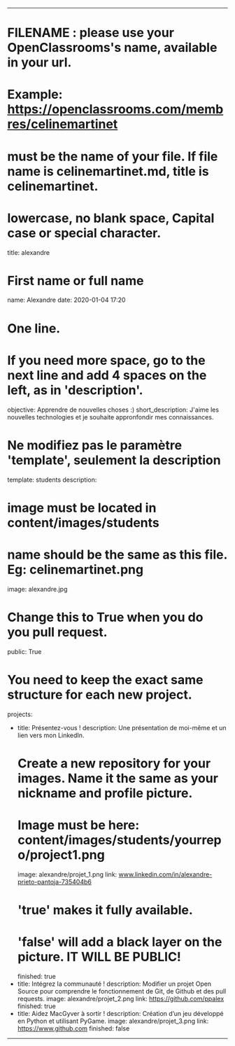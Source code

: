 ---

# FILENAME : please use your OpenClassrooms's name, available in your url.
# Example: https://openclassrooms.com/membres/celinemartinet
# must be the name of your file. If file name is celinemartinet.md, title is celinemartinet.
# lowercase, no blank space, Capital case or special character.
title: alexandre

# First name or full name
name: Alexandre
date: 2020-01-04 17:20

# One line.
# If you need more space, go to the next line and add 4 spaces on the left, as in 'description'.
objective: Apprendre de nouvelles choses :)
short_description: J'aime les nouvelles technologies et je souhaite appronfondir mes connaissances.

# Ne modifiez pas le paramètre 'template', seulement la description
template: students
description:
    

# image must be located in content/images/students
# name should be the same as this file. Eg: celinemartinet.png
image: alexandre.jpg

# Change this to True when you do you pull request.
public: True

# You need to keep the exact same structure for each new project.
projects:
  - title: Présentez-vous !
    description: Une présentation de moi-même et un lien vers mon LinkedIn.
    # Create a new repository for your images. Name it the same as your nickname and profile picture.
    # Image must be here: content/images/students/yourrepo/project1.png
    image: alexandre/projet_1.png
    link: www.linkedin.com/in/alexandre-prieto-pantoja-735404b6
    # 'true' makes it fully available.
    # 'false' will add a black layer on the picture. IT WILL BE PUBLIC!
    finished: true
  - title: Intégrez la communauté !
    description: Modifier un projet Open Source pour comprendre le fonctionnement de Git, de Github et des pull requests. 
    image: alexandre/projet_2.png
    link: https://github.com/ppalex
    finished: true
  - title: Aidez MacGyver à sortir !
    description: Création d’un jeu développé en Python et utilisant PyGame.
    image: alexandre/projet_3.png
    link: https://www.github.com
    finished: false
---